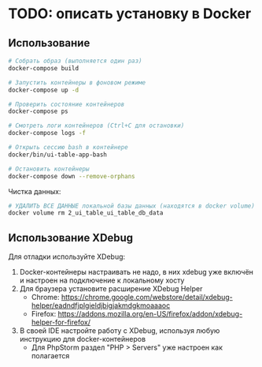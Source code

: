 # TODO: описать установку в Docker

## Использование

```bash
# Собрать образ (выполняется один раз)
docker-compose build

# Запустить контейнеры в фоновом режиме
docker-compose up -d

# Проверить состояние контейнеров
docker-compose ps

# Смотреть логи контейнеров (Ctrl+C для остановки)
docker-compose logs -f

# Открыть сессию bash в контейнере
docker/bin/ui-table-app-bash

# Остановить контейнеры
docker-compose down --remove-orphans
```

Чистка данных:

```bash
# УДАЛИТЬ ВСЕ ДАННЫЕ локальной базы данных (находятся в docker volume)
docker volume rm 2_ui_table_ui_table_db_data
```

## Использование XDebug

Для отладки используйте XDebug:
1. Docker-контейнеры настраивать не надо, в них xdebug уже включён и настроен на подключение к локальному хосту
2. Для браузера установите расширение XDebug Helper
   - Chrome: https://chrome.google.com/webstore/detail/xdebug-helper/eadndfjplgieldjbigjakmdgkmoaaaoc
   - Firefox: https://addons.mozilla.org/en-US/firefox/addon/xdebug-helper-for-firefox/
3. В своей IDE настройте работу с XDebug, используя любую инструкцию для docker-контейнеров
   - Для PhpStorm раздел "PHP > Servers" уже настроен как полагается
